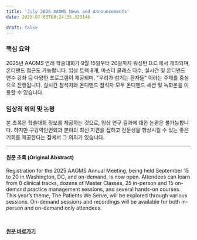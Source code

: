 ```yaml
---
title: 'July 2025 AAOMS News and Announcements'
date: 2025-07-03T08:24:35.323146

draft: false
---
```


### 핵심 요약

2025년 AAOMS 연례 학술대회가 9월 15일부터 20일까지 워싱턴 D.C.에서 개최되며, 온디맨드 접근도 가능합니다.  임상 트랙 8개, 마스터 클래스 다수,  실시간 및 온디맨드 연수 강좌 등 다양한 프로그램이 제공되며,  "우리가 섬기는 환자들" 이라는 주제를 중심으로 진행됩니다.  실시간 참석자와 온디맨드 참석자 모두 온디맨드 세션 및 녹화본을 이용할 수 있습니다.


### 임상적 의의 및 논평

본 초록은 학술대회 정보를 제공하는 것으로,  임상 연구 결과에 대한 논평은 불가능합니다.  하지만 구강악안면외과 분야의 최신 지견을 접하고 전문성을 향상시킬 수 있는 좋은 기회를 제공한다는 점에서 그 의의가 있습니다.


---

#### 원문 초록 (Original Abstract)
Registration for the 2025 AAOMS Annual Meeting, being held September 15 to 20 in Washington, DC, and on-demand, is now open. Attendees can learn from 8 clinical tracks, dozens of Master Classes, 25 in-person and 15 on-demand practice management sessions, and several hands-on courses. This year’s theme, The Patients We Serve, will be explored through various sessions. On-demand sessions and recordings will be available for both in-person and on-demand only attendees.

<br>

**[원문 바로가기](https://www.joms.org/article/S0278-2391(25)00240-X/fulltext?rss=yes)**
